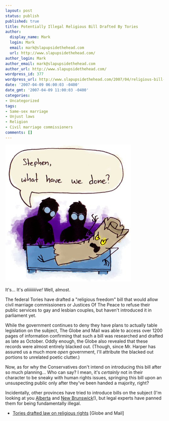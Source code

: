 ```yaml
---
layout: post
status: publish
published: true
title: Potentially Illegal Religious Bill Drafted By Tories
author:
  display_name: Mark
  login: Mark
  email: mark@slapupsidethehead.com
  url: http://www.slapupsidethehead.com/
author_login: Mark
author_email: mark@slapupsidethehead.com
author_url: http://www.slapupsidethehead.com/
wordpress_id: 377
wordpress_url: http://www.slapupsidethehead.com/2007/04/religious-bill-drafted/
date: '2007-04-09 06:00:03 -0400'
date_gmt: '2007-04-09 11:00:03 -0400'
categories:
- Uncategorized
tags:
- Same-sex marriage
- Unjust laws
- Religion
- Civil marriage commissioners
comments: []
---
```

![Draft Religious Freedom Bill](/wp-content/media/2007/04/draft-bill.jpg)

It's... It's _aliiiiiiiive!_ Well, almost.

The federal Tories have drafted a "religious freedom" bill that would allow civil marriage commissioners or Justices Of The Peace to refuse their public services to gay and lesbian couples, but haven't introduced it in parliament yet.

While the government continues to deny they have plans to actually table legislation on the subject, The Globe and Mail was able to access over 1200 pages of information confirming that such a bill was researched and drafted as late as October. Oddly enough, the Globe also revealed that these records were almost entirely blacked out. (Though, since Mr. Harper has assured us a much more _open_ government, I'll attribute the blacked out portions to unrelated poetic clutter.)

Now, as for why the Conservatives don't intend on introducing this bill after so much planning... Who can say? I mean, it's _certainly_ not in their character to be sneaky with human rights issues, springing this bill upon an unsuspecting public only after they've been handed a majority, right?

Incidentally, other provinces have tried to introduce bills on the subject (I'm looking at you [Alberta](http://www.slapupsidethehead.com/2006/10/morton-take-a-hint/ "Although that bill keeps getting strangely resurrected") and [New Brunswick](http://www.slapupsidethehead.com/2007/03/religious-protection/ "It's really not that new anymore...")!), but legal experts have panned them for being fundamentally illegal.

- [Tories drafted law on religious rights](http://www.theglobeandmail.com/servlet/story/LAC.20070402.RELIGION02/TPStory/National) [Globe and Mail]
